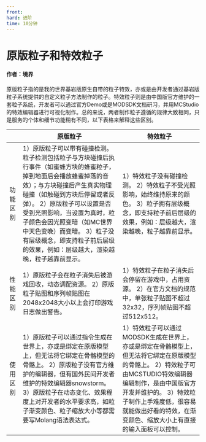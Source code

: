 ```yaml
---
front:
hard: 进阶
time: 10分钟
---
```


# 原版粒子和特效粒子



#### 作者：境界



原版粒子指的是我的世界基岩版原生自带的粒子特效，亦或是由开发者通过基岩版粒子系统提供的自定义粒子方法制作的粒子。特效粒子则是由中国版官方维护的一套粒子系统，开发者可以通过官方Demo或是MODSDK文档研习，并用MCStudio的特效编辑器进行可视化制作。总的来说，两者制作粒子遵循的规律大致相同，只是服务的个体和细节功能稍有不同，以下表格来解释这些区别。

|          | 原版粒子                                           | 特效粒子                                           |
| -------- | ------------------------------------------------------------ | ------------------------------------------------------------ |
| 功能区别 | 1）原版粒子可以带有碰撞检测。 粒子检测包括粒子与方块碰撞后执行事件（如蜜蜂方块的蜂蜜粒子，掉到地面后会播放蜂蜜掉落的音效）；与方块碰撞后产生真实物理碰撞（如触碰到方块后停留或者反弹）。 2）原版粒子可以设置是否受到光照影响，当设置为真时，粒子颜色会因光照变暗（如MC世界中天色变晚）而变暗。 3）粒子没有层级概念，即支持粒子前后层级的效果，例如：层级越大，渲染越晚，粒子越靠前显示。 | 1）特效粒子没有碰撞检测。 2）特效粒子不受光照影响，始终维持原来的颜色。 3）粒子拥有层级概念，即支持粒子前后层级的效果，例如：层级越大，渲染越晚，粒子越靠前显示。 |
| 性能区别 | 1）原版粒子会在粒子消失后被游戏回收，动态调配资源。 2）原版粒子贴图和序列帧贴图在2048x2048大小以上会打印游戏日志做出警告。 | 1）特效粒子在粒子消失后会停留在游戏中，占用资源。 2）在官方文档的规范中，单张粒子贴图不超过32x32，序列帧贴图不超过512x512。 |
| 使用区别 | 1）原版粒子可以通过指令生成在世界上，亦或是绑定在原版模型上，但无法将它绑定在骨骼模型的骨骼上。 2）原版粒子没有官方维护的编辑器，但有国外民间开发者维护的特效编辑器snowstorm。 3）原版粒子在动态变化、效果程度上对开发者的水平要求高，如粒子渐变颜色、粒子缩放大小等都需要写Molang语法表达式。 | 1）特效粒子可以通过MODSDK生成在世界上，亦或是绑定在骨骼模型上，但无法将它绑定在原版模型的骨骼上。 2）特效粒子可由MCSTUDIO特效编辑器编辑制作，是由中国版官方开发并维护的。 3）特效粒子制作上手难度低，很容易就能做出好看的特效，在渐变颜色、缩放大小上有直接的输入面板可以控制。 |